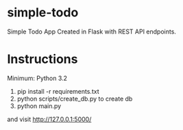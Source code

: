 # simple-todo
Simple Todo App Created in Flask with REST API endpoints.


# Instructions

Minimum: Python 3.2

1. pip install -r requirements.txt
2. python scripts/create_db.py to create db
3. python main.py

and visit http://127.0.0.1:5000/
